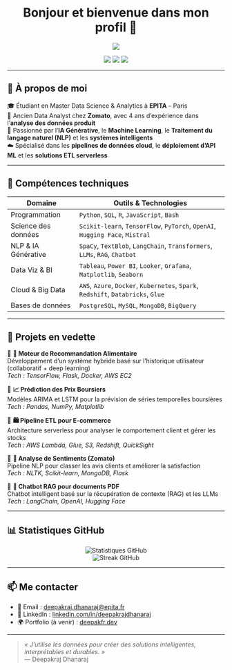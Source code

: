 <h1 align="center">Bonjour et bienvenue dans mon profil 👋</h1>

<p align="center">
  <img src="https://readme-typing-svg.herokuapp.com/?lines=Data+Scientist+%7C+Ingénieur+IA+%7C+Passionné+par+l'analyse+et+l'automatisation;Toujours+en+quête+d'apprentissage+et+d'impact+!&center=true&width=800&height=45">
</p>

<p align="center">
  <a href="https://github.com/deepakfr"><img src="https://img.shields.io/github/followers/deepakfr?label=Suivre&style=social" /></a>
  <a href="https://www.linkedin.com/in/deepakrajdhanaraj/"><img src="https://img.shields.io/badge/LinkedIn-Deepakraj%20Dhanaraj-blue?logo=linkedin&style=flat-square" /></a>
  <a href="mailto:deepakraj.dhanaraj@epita.fr"><img src="https://img.shields.io/badge/Email-deepakraj.dhanaraj%40epita.fr-red?style=flat-square&logo=gmail" /></a>
</p>

---

## 🚀 À propos de moi

🎓 Étudiant en Master Data Science & Analytics à **EPITA** – Paris  
💼 Ancien Data Analyst chez **Zomato**, avec 4 ans d’expérience dans l’**analyse des données produit**  
🧠 Passionné par l’**IA Générative**, le **Machine Learning**, le **Traitement du langage naturel (NLP)** et les **systèmes intelligents**  
☁️ Spécialisé dans les **pipelines de données cloud**, le **déploiement d’API ML** et les **solutions ETL serverless**

---

## 🧰 Compétences techniques

| Domaine               | Outils & Technologies                                                                 |
|-----------------------|----------------------------------------------------------------------------------------|
| Programmation         | `Python`, `SQL`, `R`, `JavaScript`, `Bash`                                            |
| Science des données   | `Scikit-learn`, `TensorFlow`, `PyTorch`, `OpenAI`, `Hugging Face`, `Mistral`          |
| NLP & IA Générative   | `SpaCy`, `TextBlob`, `LangChain`, `Transformers`, `LLMs`, `RAG`, `Chatbot`            |
| Data Viz & BI         | `Tableau`, `Power BI`, `Looker`, `Grafana`, `Matplotlib`, `Seaborn`                   |
| Cloud & Big Data      | `AWS`, `Azure`, `Docker`, `Kubernetes`, `Spark`, `Redshift`, `Databricks`, `Glue`     |
| Bases de données      | `PostgreSQL`, `MySQL`, `MongoDB`, `BigQuery`                                          |

---

## 🌟 Projets en vedette

📌 **🧠 Moteur de Recommandation Alimentaire**  
Développement d’un système hybride basé sur l’historique utilisateur (collaboratif + deep learning)  
_Tech : TensorFlow, Flask, Docker, AWS EC2_

📌 **📈 Prédiction des Prix Boursiers**  
Modèles ARIMA et LSTM pour la prévision de séries temporelles boursières  
_Tech : Pandas, NumPy, Matplotlib_

📌 **🛍️ Pipeline ETL pour E-commerce**  
Architecture serverless pour analyser le comportement client et gérer les stocks  
_Tech : AWS Lambda, Glue, S3, Redshift, QuickSight_

📌 **💬 Analyse de Sentiments (Zomato)**  
Pipeline NLP pour classer les avis clients et améliorer la satisfaction  
_Tech : NLTK, Scikit-learn, MongoDB, Flask_

📌 **🤖 Chatbot RAG pour documents PDF**  
Chatbot intelligent basé sur la récupération de contexte (RAG) et les LLMs  
_Tech : LangChain, OpenAI, Hugging Face_

---

## 📊 Statistiques GitHub

<p align="center">
  <img src="https://github-readme-stats.vercel.app/api?username=deepakfr&show_icons=true&theme=gruvbox" alt="Statistiques GitHub" />
  <br/>
  <img src="https://github-readme-streak-stats.herokuapp.com/?user=deepakfr&theme=gruvbox" alt="Streak GitHub" />
</p>

---

## 📫 Me contacter

- 📧 Email : [deepakraj.dhanaraj@epita.fr](mailto:deepakraj.dhanaraj@epita.fr)  
- 💼 LinkedIn : [linkedin.com/in/deepakrajdhanaraj](https://www.linkedin.com/in/deepakrajdhanaraj)  
- 🌍 Portfolio (à venir) : [deepakfr.dev](https://github.com/deepakfr)

---

> _« J’utilise les données pour créer des solutions intelligentes, interprétables et durables. »_  
> — Deepakraj Dhanaraj




